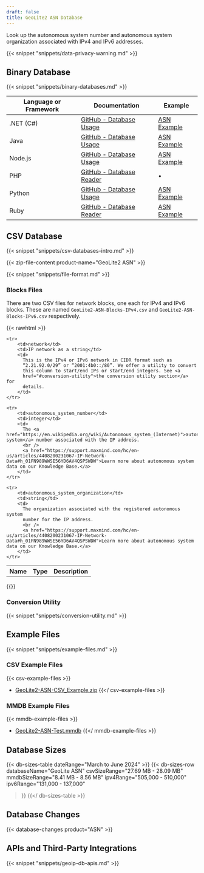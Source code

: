 ```yaml
---
draft: false
title: GeoLite2 ASN Database
---
```


Look up the autonomous system number and autonomous system organization
associated with IPv4 and IPv6 addresses.

{{< snippet "snippets/data-privacy-warning.md" >}}

## Binary Database

{{< snippet "snippets/binary-databases.md" >}}

| Language or Framework | Documentation                                                                      | Example                                                              |
| --------------------- | ---------------------------------------------------------------------------------- | -------------------------------------------------------------------- |
| .NET (C#)             | [GitHub - Database Usage](https://github.com/maxmind/GeoIP2-dotnet#database-usage) | [ASN Example](https://github.com/maxmind/GeoIP2-dotnet#asn)          |
| Java                  | [GitHub - Database Usage](https://github.com/maxmind/GeoIP2-java#database-usage)   | [ASN Example](https://github.com/maxmind/GeoIP2-java#asn)            |
| Node.js               | [GitHub - Database Usage](https://github.com/maxmind/GeoIP2-node#database-usage)   | [ASN Example](https://github.com/maxmind/GeoIP2-node#asn-example)    |
| PHP                   | [GitHub - Database Reader](https://github.com/maxmind/GeoIP2-php#database-reader)  | &bull;                                                               |
| Python                | [GitHub - Database Usage](https://github.com/maxmind/GeoIP2-python#database-usage) | [ASN Example](https://github.com/maxmind/GeoIP2-python#asn-database) |
| Ruby                  | [GitHub - Database Reader](https://github.com/maxmind/GeoIP2-ruby#database-reader) | [ASN Example](https://github.com/maxmind/GeoIP2-ruby#asn-example)    |

## CSV Database

{{< snippet "snippets/csv-databases-intro.md" >}}

{{< zip-file-content product-name="GeoLite2 ASN" >}}

{{< snippet "snippets/file-format.md" >}}

### Blocks Files

There are two CSV files for network blocks, one each for IPv4 and IPv6 blocks.
These are named `GeoLite2-ASN-Blocks-IPv4.csv` and
`GeoLite2-ASN-Blocks-IPv6.csv` respectively.

{{< rawhtml >}}
<div class="table">
<table>
  <tbody>
    <tr>
        <th>Name</th>
        <th>Type</th>
        <th>Description</th>
    </tr>

    <tr>
        <td>network</td>
        <td>IP network as a string</td>
        <td>
          This is the IPv4 or IPv6 network in CIDR format such as
          “2.21.92.0/29” or “2001:4b0::/80”. We offer a utility to convert
          this column to start/end IPs or start/end integers. See <a
          href="#conversion-utility">the conversion utility section</a> for
          details.
        </td>
    </tr>

    <tr>
        <td>autonomous_system_number</td>
        <td>integer</td>
        <td>
          The <a href="https://en.wikipedia.org/wiki/Autonomous_system_(Internet)">autonomous system</a> number associated with the IP address.
          <br />
          <a href="https://support.maxmind.com/hc/en-us/articles/4408200231067-IP-Network-Data#h_01FN989WWSE56YD6AV4QSPSWDW">Learn more about autonomous system data on our Knowledge Base.</a>
        </td>
    </tr>

    <tr>
        <td>autonomous_system_organization</td>
        <td>string</td>
        <td>
          The organization associated with the registered autonomous system
          number for the IP address.
          <br />
          <a href="https://support.maxmind.com/hc/en-us/articles/4408200231067-IP-Network-Data#h_01FN989WWSE56YD6AV4QSPSWDW">Learn more about autonomous system data on our Knowledge Base.</a>
        </td>
    </tr>

  </tbody>
</table>
</div>
{{</ rawhtml >}}

### Conversion Utility

{{< snippet "snippets/conversion-utility.md" >}}

## Example Files

{{< snippet "snippets/example-files.md" >}}

### CSV Example Files

{{< csv-example-files >}}
* [GeoLite2-ASN-CSV\_Example.zip](/static/GeoLite2-ASN-CSV_Example.zip)
{{</ csv-example-files >}}

### MMDB Example Files

{{< mmdb-example-files >}}
* [GeoLite2-ASN-Test.mmdb](https://github.com/maxmind/MaxMind-DB/blob/main/test-data/GeoLite2-ASN-Test.mmdb)
{{</ mmdb-example-files >}}

## Database Sizes

{{< db-sizes-table dateRange="March to June 2024" >}}
  {{< db-sizes-row
    databaseName="GeoLite ASN"
    csvSizeRange="27.69 MB - 28.09 MB"
    mmdbSizeRange="8.41 MB - 8.56 MB"
    ipv4Range="505,000 - 510,000"
    ipv6Range="131,000 - 137,000"
  >}}
{{</ db-sizes-table >}}

## Database Changes

{{< database-changes product="ASN" >}}

## APIs and Third-Party Integrations

{{< snippet "snippets/geoip-db-apis.md" >}}
